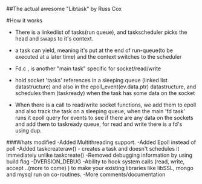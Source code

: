 ##The actual awesome "Libtask" by Russ Cox

#How it works

- There is a linkedlist of tasks(run queue), and taskscheduler picks the head and swaps to it's context.
- a task can yield, meaning it's put at the end of run-queue(to be executed at a later time) and the context switches to the scheduler

- Fd.c , is another "main task" specific for socket/read/write
- hold socket 'tasks' references in a sleeping queue (linked list datastructure) and also in the epoll_event(ev.data.ptr) datastructure,  and schedules them (taskready) when the task has some data on the socket
- When there is a call to read/write socket functions, we add them to epoll and also track the task
on a sleeping queue, when the main 'fd task' runs it epoll query for events to see if there are any data on the sockets and add them to taskready queue, for read and write there is a fd's using dup.


###Whats modified
-Added Multithreading support.
-Added Epoll instead of poll
-Added taskcreateraw() - creates a task and doesn't schedules it immediately unlike taskcreate()
-Removed debugging information by using build flag -DVERSION_DEBUG
-Ability to hook system calls (read, write, accept ..(more to come) ) to make your existing libraries like libSSL, mongo and mysql run on co-routines.
-More comments/documentation


